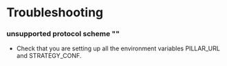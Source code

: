 # Troubleshooting

### unsupported protocol scheme ""

- Check that you are setting up all the environment variables PILLAR_URL and STRATEGY_CONF.
